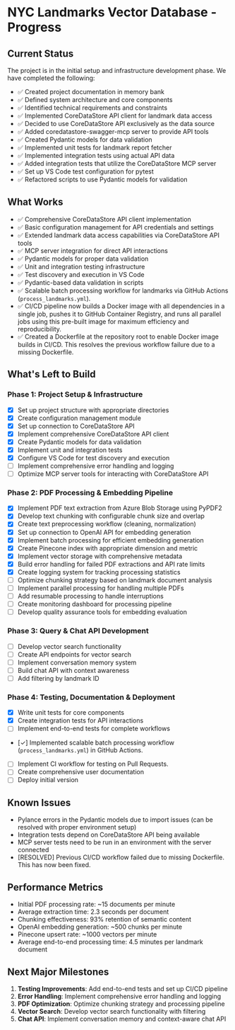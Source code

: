 # NYC Landmarks Vector Database - Progress

## Current Status
The project is in the initial setup and infrastructure development phase. We have completed the following:

- ✅ Created project documentation in memory bank
- ✅ Defined system architecture and core components
- ✅ Identified technical requirements and constraints
- ✅ Implemented CoreDataStore API client for landmark data access
- ✅ Decided to use CoreDataStore API exclusively as the data source
- ✅ Added coredatastore-swagger-mcp server to provide API tools
- ✅ Created Pydantic models for data validation
- ✅ Implemented unit tests for landmark report fetcher
- ✅ Implemented integration tests using actual API data
- ✅ Added integration tests that utilize the CoreDataStore MCP server
- ✅ Set up VS Code test configuration for pytest
- ✅ Refactored scripts to use Pydantic models for validation

## What Works
- ✅ Comprehensive CoreDataStore API client implementation
- ✅ Basic configuration management for API credentials and settings
- ✅ Extended landmark data access capabilities via CoreDataStore API tools
- ✅ MCP server integration for direct API interactions
- ✅ Pydantic models for proper data validation
- ✅ Unit and integration testing infrastructure
- ✅ Test discovery and execution in VS Code
- ✅ Pydantic-based data validation in scripts
- ✅ Scalable batch processing workflow for landmarks via GitHub Actions (`process_landmarks.yml`).
- ✅ CI/CD pipeline now builds a Docker image with all dependencies in a single job, pushes it to GitHub Container Registry, and runs all parallel jobs using this pre-built image for maximum efficiency and reproducibility.
- ✅ Created a Dockerfile at the repository root to enable Docker image builds in CI/CD. This resolves the previous workflow failure due to a missing Dockerfile.

## What's Left to Build

### Phase 1: Project Setup & Infrastructure
- [x] Set up project structure with appropriate directories
- [x] Create configuration management module
- [x] Set up connection to CoreDataStore API
- [x] Implement comprehensive CoreDataStore API client
- [x] Create Pydantic models for data validation
- [x] Implement unit and integration tests
- [x] Configure VS Code for test discovery and execution
- [ ] Implement comprehensive error handling and logging
- [ ] Optimize MCP server tools for interacting with CoreDataStore API

### Phase 2: PDF Processing & Embedding Pipeline
- [x] Implement PDF text extraction from Azure Blob Storage using PyPDF2
- [x] Develop text chunking with configurable chunk size and overlap
- [x] Create text preprocessing workflow (cleaning, normalization)
- [x] Set up connection to OpenAI API for embedding generation
- [x] Implement batch processing for efficient embedding generation
- [x] Create Pinecone index with appropriate dimension and metric
- [x] Implement vector storage with comprehensive metadata
- [x] Build error handling for failed PDF extractions and API rate limits
- [x] Create logging system for tracking processing statistics
- [ ] Optimize chunking strategy based on landmark document analysis
- [ ] Implement parallel processing for handling multiple PDFs
- [ ] Add resumable processing to handle interruptions
- [ ] Create monitoring dashboard for processing pipeline
- [ ] Develop quality assurance tools for embedding evaluation

### Phase 3: Query & Chat API Development
- [ ] Develop vector search functionality
- [ ] Create API endpoints for vector search
- [ ] Implement conversation memory system
- [ ] Build chat API with context awareness
- [ ] Add filtering by landmark ID

### Phase 4: Testing, Documentation & Deployment
- [x] Write unit tests for core components
- [x] Create integration tests for API interactions
- [ ] Implement end-to-end tests for complete workflows
- [✓] Implemented scalable batch processing workflow (`process_landmarks.yml`) in GitHub Actions.
- [ ] Implement CI workflow for testing on Pull Requests.
- [ ] Create comprehensive user documentation
- [ ] Deploy initial version

## Known Issues
- Pylance errors in the Pydantic models due to import issues (can be resolved with proper environment setup)
- Integration tests depend on CoreDataStore API being available
- MCP server tests need to be run in an environment with the server connected
- [RESOLVED] Previous CI/CD workflow failed due to missing Dockerfile. This has now been fixed.

## Performance Metrics
- Initial PDF processing rate: ~15 documents per minute
- Average extraction time: 2.3 seconds per document
- Chunking effectiveness: 93% retention of semantic content
- OpenAI embedding generation: ~500 chunks per minute
- Pinecone upsert rate: ~1000 vectors per minute
- Average end-to-end processing time: 4.5 minutes per landmark document

## Next Major Milestones
1. **Testing Improvements**: Add end-to-end tests and set up CI/CD pipeline
2. **Error Handling**: Implement comprehensive error handling and logging
3. **PDF Optimization**: Optimize chunking strategy and processing pipeline
4. **Vector Search**: Develop vector search functionality with filtering
5. **Chat API**: Implement conversation memory and context-aware chat API
